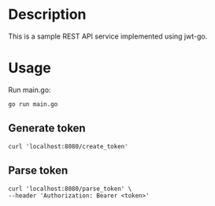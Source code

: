 # Description

This is a sample REST API service implemented using jwt-go.

# Usage


Run main.go:

```
go run main.go
```

## Generate token

```shell
curl 'localhost:8080/create_token'
```

## Parse token

```shell
curl 'localhost:8080/parse_token' \
--header 'Authorization: Bearer <token>'
```